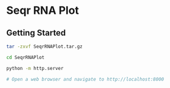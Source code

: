 # Seqr RNA Plot

## Getting Started

```bash
tar -zxvf SeqrRNAPlot.tar.gz

cd SeqrRNAPlot

python -m http.server

# Open a web browser and navigate to http://localhost:8000
```
